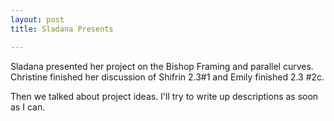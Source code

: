 ```yaml
---
layout: post
title: Sladana Presents

---
```


Sladana presented her project on the Bishop Framing and parallel curves. Christine finished her discussion of Shifrin 2.3\#1 and Emily finished 2.3 \#2c.

Then we talked about project ideas. I'll try to write up descriptions as soon as I can.